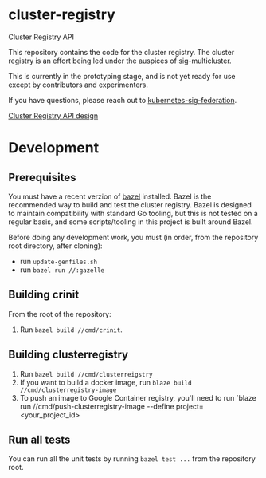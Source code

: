 # cluster-registry

Cluster Registry API

This repository contains the code for the cluster registry. The cluster registry
is an effort being led under the auspices of sig-multicluster.

This is currently in the prototyping stage, and is not yet ready for use except
by contributors and experimenters.

If you have questions, please reach out to
[kubernetes-sig-federation](https://groups.google.com/forum/#!forum/kubernetes-sig-federation).

[Cluster Registry API
design](https://docs.google.com/document/d/1Oi9EO3Jwtp69obakl-9YpLkP764GZzsz95XJlX1a960/edit)

# Development

## Prerequisites

You must have a recent verzion of [bazel](https://bazel.io) installed. Bazel is
the recommended way to build and test the cluster registry. Bazel is designed to
maintain compatibility with standard Go tooling, but this is not tested on a
regular basis, and some scripts/tooling in this project is built around Bazel.

Before doing any development work, you must (in order, from the repository root
directory, after cloning):

*   run `update-genfiles.sh`
*   run `bazel run //:gazelle`

## Building crinit

From the root of the repository:

1.  Run `bazel build //cmd/crinit`.

## Building clusterregistry

1.  Run `bazel build //cmd/clusterreigstry`
1.  If you want to build a docker image, run `blaze build
    //cmd/clusterregistry-image`
1.  To push an image to Google Container registry, you'll need to run `blaze run
    //cmd/push-clusterregistry-image --define project=<your_project_id>

## Run all tests

You can run all the unit tests by running `bazel test ...` from the repository
root.
